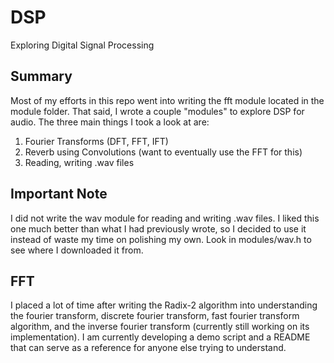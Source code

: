 # DSP
Exploring Digital Signal Processing 


## Summary
Most of my efforts in this repo went into writing the fft module located in
the module folder. That said, I wrote a couple "modules" to explore DSP for 
audio. The three main things I took a look at are: 

1. Fourier Transforms (DFT, FFT, IFT)
2. Reverb using Convolutions (want to eventually use the FFT for this)  
3. Reading, writing .wav files

## Important Note 
I did not write the wav module for reading and writing .wav files. I liked 
this one much better than what I had previously wrote, so I decided to use 
it instead of waste my time on polishing my own. Look in modules/wav.h to 
see where I downloaded it from. 

## FFT
I placed a lot of time after writing the Radix-2 algorithm into understanding 
the fourier transform, discrete fourier transform, fast fourier transform 
algorithm, and the inverse fourier transform (currently still working on its
implementation). I am currently developing a demo script and a README that can
serve as a reference for anyone else trying to understand.  
